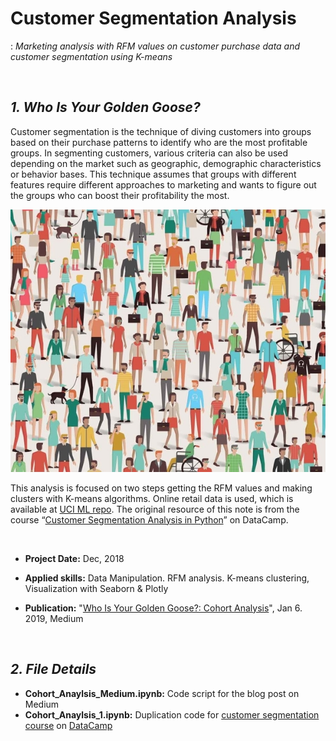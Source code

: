 # Customer Segmentation Analysis
: *Marketing analysis with RFM values on customer purchase data and customer segmentation using K-means*

<br>

## ***1. Who Is Your Golden Goose?***
Customer segmentation is the technique of diving customers into groups based on their purchase patterns to identify who are the most profitable groups. In segmenting customers, various criteria can also be used depending on the market such as geographic, demographic characteristics or behavior bases. This technique assumes that groups with different features require different approaches to marketing and wants to figure out the groups who can boost their profitability the most.

![cohort](https://github.com/jjone36/jjone36.github.io/blob/master/images/icons/cohort.jpg)

This analysis is focused on two steps getting the RFM values and making clusters with K-means algorithms. Online retail data is used, which is available at [UCI ML repo](https://www.kaggle.com/jihyeseo/online-retail-data-set-from-uci-ml-repo). The original resource of this note is from the course “[Customer Segmentation Analysis in Python](https://www.datacamp.com/courses/customer-segmentation-in-python)” on DataCamp.

<br>

- **Project Date:** Dec, 2018

- **Applied skills:** Data Manipulation. RFM analysis. K-means clustering, Visualization with Seaborn & Plotly  

- **Publication:** "[Who Is Your Golden Goose?: Cohort Analysis](https://towardsdatascience.com/who-is-your-golden-goose-cohort-analysis-50c9de5dbd31)", Jan 6. 2019, Medium

<br>

## ***2. File Details***
- **Cohort_Anaylsis_Medium.ipynb:** Code script for the blog post on Medium
- **Cohort_Anaylsis_1.ipynb:** Duplication code for [customer segmentation course](https://www.datacamp.com/courses/customer-segmentation-in-python) on [DataCamp](https://www.datacamp.com)

<br>
